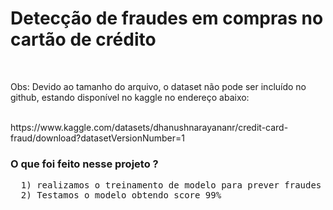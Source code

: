 # Detecção de fraudes em compras no cartão de crédito
<br>
<p fontsize=8>Obs: Devido ao tamanho do arquivo, o dataset não pode ser incluído no github, estando disponível no kaggle no endereço abaixo:</p><br>
<link>https://www.kaggle.com/datasets/dhanushnarayananr/credit-card-fraud/download?datasetVersionNumber=1</link><br>
<h3>O que foi feito nesse projeto ?</h3>
<pre>
  1) realizamos o treinamento de modelo para prever fraudes em compras no cartão de crédito com base nas informações disponíveis no dataset
  2) Testamos o modelo obtendo score 99%
</pre>
